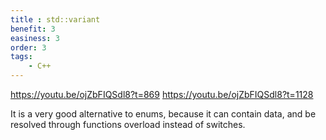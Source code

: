```yaml
---
title : std::variant
benefit: 3
easiness: 3
order: 3
tags:
    - C++
---
```


https://youtu.be/ojZbFIQSdl8?t=869
https://youtu.be/ojZbFIQSdl8?t=1128

It is a very good alternative to enums, because it can contain data, and be resolved through functions overload instead of switches. 